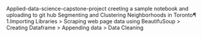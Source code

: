  Applied-data-science-capstone-project
creeting a sample notebook and uploading to git hub
Segmenting and Clustering Neighborhoods in Toronto¶
1.Importing Libraries > Scraping web page data using BeautifuSoup > Creating Dataframe > Appending data > Data Cleaning
